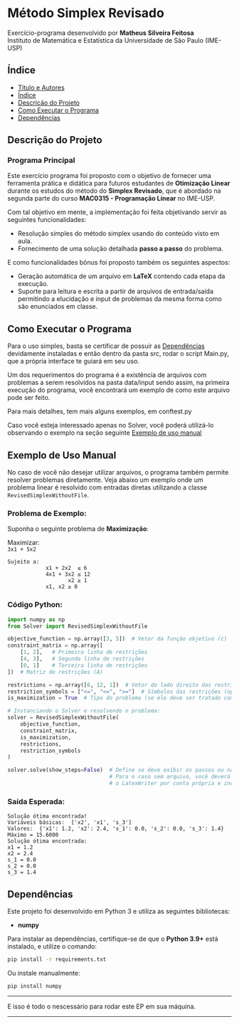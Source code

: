 # Método Simplex Revisado

Exercício-programa desenvolvido por **Matheus Silveira Feitosa**  
Instituto de Matemática e Estatística da Universidade de São Paulo (IME-USP)

## Índice

- [Título e Autores](#método-simplex-revisado)
- [Índice](#índice)
- [Descrição do Projeto](#descrição-do-projeto)
- [Como Executar o Programa](#como-executar-o-programa)
- [Dependências](#dependências)

## Descrição do Projeto

### Programa Principal
Este exercício programa foi proposto com o objetivo de fornecer uma ferramenta prática e didática para futuros estudantes de **Otimização Linear** durante os estudos do método do **Simplex Revisado**, que é abordado na segunda parte do curso **MAC0315 - Programação Linear** no IME-USP.

Com tal objetivo em mente, a implementação foi feita objetivando servir as seguintes funcionalidades:
- Resolução simples do método simplex usando do conteúdo visto em aula.
- Fornecimento de uma solução detalhada **passo a passo** do problema.

E como funcionalidades bônus foi proposto também os seguintes aspectos:

- Geração automática de um arquivo em **LaTeX** contendo cada etapa da execução.
- Suporte para leitura e escrita a partir de arquivos de entrada/saída permitindo a elucidação e input 
de problemas da mesma forma como são enunciados em classe.

## Como Executar o Programa
Para o uso simples, basta se certificar de possuir as [Dependências](#dependências) devidamente instaladas
e então dentro da pasta src, rodar o script Main.py, que a própria interface te guiará em seu uso.

Um dos requerimentos do programa é a existência de arquivos com problemas a serem resolvidos na pasta data/input
sendo assim, na primeira execução do programa, você encontrará um exemplo de como este arquivo pode ser feito.

Para mais detalhes, tem mais alguns exemplos, em conftest.py

Caso você esteja interessado apenas no Solver, você poderá utilizá-lo observando o exemplo na seção seguinte [Exemplo de uso manual](exemplo-de-uso-manual)

## Exemplo de Uso Manual

No caso de você não desejar utilizar arquivos, o programa também permite resolver problemas diretamente. Veja abaixo um exemplo onde um problema linear é resolvido com entradas diretas utilizando a classe `RevisedSimplexWithoutFile`.

### Problema de Exemplo:

Suponha o seguinte problema de **Maximização**:

Maximizar:  
`3x1 + 5x2`  

```plaintext
Sujeito a:  
            x1 + 2x2  ≤ 6  
            4x1 + 3x2 ≤ 12  
                   x2 ≥ 1  
            x1, x2 ≥ 0
```

### Código Python:

```python
import numpy as np
from Solver import RevisedSimplexWithoutFile

objective_function = np.array([3, 5])  # Vetor da função objetivo (c)
constraint_matrix = np.array([
    [1, 2],   # Primeira linha de restrições
    [4, 3],   # Segunda linha de restrições
    [0, 1]    # Terceira linha de restrições
])  # Matriz de restrições (A)

restrictions = np.array([6, 12, 1])  # Vetor do lado direito das restrições (b)
restriction_symbols = ["<=", "<=", ">="]  # Símbolos das restrições (opcional)
is_maximization = True  # Tipo do problema (se ele deve ser tratado como maximização ou minimzação)

# Instanciando o Solver e resolvendo o problema:
solver = RevisedSimplexWithoutFile(
    objective_function,
    constraint_matrix,
    is_maximization,
    restrictions,
    restriction_symbols
)

solver.solve(show_steps=False)  # Define se deve exibir os passos ou não
                                # Para o caso sem arquivo, você deverá instanciar 
                                # o LatexWriter por conta própria e indicar onde ele deverá escrever.
```

### Saída Esperada:

```plaintext
Solução ótima encontrada!
Variáveis básicas:  ['x2', 'x1', 's_3']
Valores:  {'x1': 1.2, 'x2': 2.4, 's_1': 0.0, 's_2': 0.0, 's_3': 1.4}
Máximo = 15.6000
Solução ótima encontrada:
x1 = 1.2
x2 = 2.4
s_1 = 0.0
s_2 = 0.0
s_3 = 1.4
```



## Dependências
Este projeto foi desenvolvido em Python 3 e utiliza as seguintes bibliotecas:

- **numpy**  

Para instalar as dependências, certifique-se de que o **Python 3.9+** está instalado, e utilize o comando:

```bash
pip install -r requirements.txt
```

Ou instale manualmente:

```bash
pip install numpy
```
---

E isso é todo o nescessário para rodar este EP em sua máquina.

********
